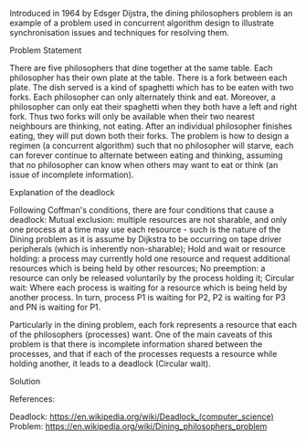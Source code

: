 Introduced in 1964 by Edsger Dijstra, the dining philosophers problem is an example of a problem used in concurrent algorithm design to illustrate synchronisation issues and techniques for resolving them.

Problem Statement

There are five philosophers that dine together at the same table. Each philosopher has their own plate at the table. There is a fork between each plate. The dish served is a kind of spaghetti which has to be eaten with two forks. Each philosopher can only alternately think and eat. Moreover, a philosopher can only eat their spaghetti when they both have a left and right fork. Thus two forks will only be available when their two nearest neighbours are thinking, not eating. After an individual philosopher finishes eating, they will put down both their forks. The problem is how to design a regimen (a concurrent algorithm) such that no philosopher will starve, each can forever continue to alternate between eating and thinking, assuming that no philosopher can know when others may want to eat or think (an issue of incomplete information).

Explanation of the deadlock

Following Coffman's conditions, there are four conditions that cause a deadlock: Mutual exclusion: multiple resources are not sharable, and only one process at a time may use each resource - such is the nature of the Dining problem as it is assume by Dijkstra to be occurring on tape driver peripherals (which is inherently non-sharable); Hold and wait or resource holding: a process may currently hold one resource and request additional resources which is being held by other resources; No preemption: a resource can only be released voluntarily by the process holding it; Circular wait: Where each process is waiting for a resource which is being held by another process. In turn, process P1 is waiting for P2, P2 is waiting for P3 and PN is waiting for P1. 

Particularly in the dining problem, each fork represents a resource that each of the philosophers (processes) want. One of the main caveats of this problem is that there is incomplete information shared between the processes, and that if each of the processes requests a resource while holding another, it leads to a deadlock (Circular wait).

Solution


References:

Deadlock: https://en.wikipedia.org/wiki/Deadlock_(computer_science)
Problem: https://en.wikipedia.org/wiki/Dining_philosophers_problem